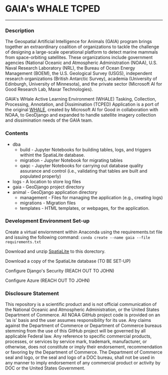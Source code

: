 # GAIA's WHALE TCPED
---

### Description
The Geospatial Artificial Intelligence for Animals (GAIA) program brings together an extraordinary coalition of organizations to tackle the challenge of designing a large-scale operational platform to detect marine mammals from space-orbiting satellites. These organizations include government agencies (National Oceanic and Atmospheric Administration (NOAA), U.S. Naval Research Laboratory (NRL), the Bureau of Ocean Energy Management (BOEM), the U.S. Geological Survey (USGS), independent research organizations (British Antarctic Survey), academia (University of Edinburgh, University of Minnesota), and the private sector (Microsoft AI for Good Research Lab, Maxar Technologies).

GAIA's WHale Active Learning Environment (WHALE) Tasking, Collection, Processing, Annotation, and Dissimination (TCPED) Application is a port of the original [WHALE](https://github.com/microsoft/animals), created by Microsoft AI for Good in collaboration with NOAA, to GeoDjango and expanded to handle satellite imagery collection and dissimination needs of the GAIA team.

### Contents
- dba
     - build - Jupyter Notebooks for building tables, logs, and triggers withint the SpatiaLite database.
     - migration - Jupyter Notebook for migrating tables
     - qaqc - Jupyter Notebooks for carrying out database quality assurance and control (i.e., validating that tables are built and populated properly)
- logs - A location to store log files
- gaia - GeoDjango project directory 
- animal - GeoDjango application directory
     - management - Files for managing the application (e.g., creating logs)
     - migrations - Migration files
     - templates - HTML templates, or webpages, for the application.

### Development Environment Set-up
Create a virtual enviornment within Anaconda using the requirements.txt file and issuing the following command: `conda create --name gaia --file requirements.txt`

Download and unzip [SpatiaLite](https://www.gaia-gis.it/gaia-sins/libspatialite-sources/libspatialite-5.1.0.zip) to this dorectory.

Download a copy of the SpatiaLite database (TO BE SET-UP)

Configure Django's Security (REACH OUT TO JOHN)

Configure Azure (REACH OUT TO JOHN)

### Disclosure Statement
This repository is a scientific product and is not official communication of the National Oceanic and Atmospheric Administration, or the United States Department of Commerce. All NOAA GitHub project code is provided on an ‘as is’ basis and the user assumes responsibility for its use. Any claims against the Department of Commerce or Department of Commerce bureaus stemming from the use of this GitHub project will be governed by all applicable Federal law. Any reference to specific commercial products, processes, or services by service mark, trademark, manufacturer, or otherwise, does not constitute or imply their endorsement, recommendation or favoring by the Department of Commerce. The Department of Commerce seal and logo, or the seal and logo of a DOC bureau, shall not be used in any manner to imply endorsement of any commercial product or activity by DOC or the United States Government.
